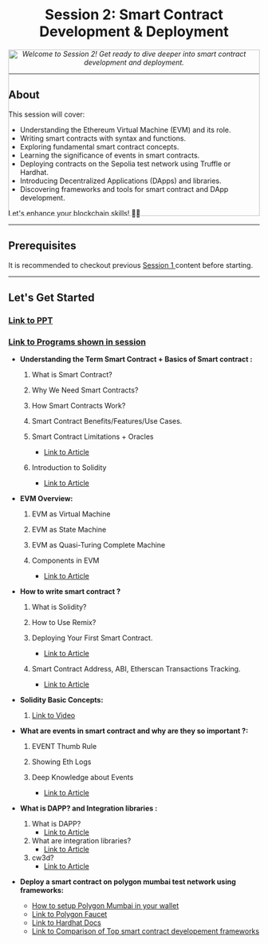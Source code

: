<h1 align="center">Session 2: Smart Contract Development & Deployment</h1>

<div style="width:100%;height:0;padding-bottom:66%;position:relative;"><image src="https://images.ctfassets.net/q5ulk4bp65r7/3tPD44XGnQKT7Ypz7lyzaD/4b64021a4f6d376fa93f6634d1929576/Learn_Illustration_What_is_a_Smart_Contract__1_.png" width="100%" height="100%" style="position:absolute" frameBorder="0" class="giphy-embed" allowFullScreen></image></p>

<p align="center"><em>Welcome to Session 2! Get ready to dive deeper into smart contract development and deployment.</em></p>

<hr>

<h2>About</h2>

<p>This session will cover:</p>

<ul>
  <li>Understanding the Ethereum Virtual Machine (EVM) and its role.</li>
  <li>Writing smart contracts with syntax and functions.</li>
  <li>Exploring fundamental smart contract concepts.</li>
  <li>Learning the significance of events in smart contracts.</li>
  <li>Deploying contracts on the Sepolia test network using Truffle or Hardhat.</li>
  <li>Introducing Decentralized Applications (DApps) and libraries.</li>
  <li>Discovering frameworks and tools for smart contract and DApp development.</li>
</ul>

<p>Let's enhance your blockchain skills! 🚀🔗</p>

<hr>

<h2>Prerequisites</h2>
  It is recommended to checkout previous  <a href="https://github.com/TheGraphIndia/Web3-with-The-Graph-India/tree/main/Session_1">Session 1 </a> content before starting.
<hr> 
<h2> Let's Get Started</h2>

<h3><a href=""> Link to PPT </a></h2>
<h3><a href="https://github.com/TheGraphIndia/Web3-with-The-Graph-India/tree/main/Session_2/Programs"> Link to Programs shown in session </a></h2>

- **Understanding the Term Smart Contract + Basics of Smart contract :**
  
  1. What is Smart Contract?
  2. Why We Need Smart Contracts?
  3. How Smart Contracts Work?
  4. Smart Contract Benefits/Features/Use Cases.
  5. Smart Contract Limitations + Oracles
  
      - [Link to Article](https://chain.link/education/smart-contracts)
  
  6. Introduction to Solidity
        - [Link to Article](https://docs.soliditylang.org/en/v0.8.21/)


- **EVM Overview:**
  
  1. EVM as Virtual Machine
  2. EVM as State Machine
  3. EVM as Quasi-Turing Complete Machine
  4. Components in EVM
  
      - [Link to Article](https://medium.com/coinmonks/evm-part1-the-abcs-of-ethereum-virtual-machine-3669cbac0b4#:~:text=EVM%20in%20100%20wordsnew%20block%20that%20gets%20mined.)

- **How to write smart contract ?**
  
  1. What is Solidity?
  2. How to Use Remix?
  3. Deploying Your First Smart Contract.
  
        - [Link to Article](https://medium.com/geekculture/learn-solidity-1-simple-variables-dc2750f05d57)
  
  4. Smart Contract Address, ABI, Etherscan Transactions Tracking.
  
       - [Link to Article](https://medium.com/@eiki1212/explaining-ethereum-contract-abi-evm-bytecode-6afa6e917c3b)

- **Solidity Basic Concepts:**
    
  1. [Link to Video](https://youtu.be/NqGe942J4Y0?si=SYrQ3rTc9thg3uwF)
    
- **What are events in smart contract and why are they so important ?:**

  1. EVENT Thumb Rule
  2. Showing Eth Logs
  3. Deep Knowledge about Events
     
       - [Link to Article](https://medium.com/linum-labs/everything-you-ever-wanted-to-know-about-events-and-logs-on-ethereum-fec84ea7d0a5)


- **What is DAPP? and Integration libraries :** 
  1. What is DAPP?
        - [Link to Article](https://medium.com/centrality/what-even-is-a-dapp-and-why-are-they-useful-10f64c13d454)
  2. What are integration libraries?
        - [Link to Article](https://blog.openreplay.com/comparing-blockchain-libraries--web3js-vs-ethersjs/)
  3. cw3d?
        - [Link to Article](https://www.alchemy.com/create-web3-dapp)


- **Deploy a smart contract on polygon mumbai test network using frameworks:**
  - [How to setup Polygon Mumbai in your wallet](https://faucet.polygon.technology/)
  - [Link to Polygon Faucet](https://wiki.polygon.technology/docs/tools/wallets/metamask/config-polygon-on-metamask/)
  - [Link to Hardhat Docs](https://hardhat.org/)
  - [Link to Comparison of Top smart contract developement frameworks](https://medium.com/coinmonks/compare-the-top-3-smart-contract-frameworks-for-web3-projects-in-2022-hardhat-truffle-and-ca26c638c597)


